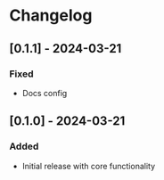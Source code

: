# Changelog

## [0.1.1] - 2024-03-21

### Fixed

- Docs config

## [0.1.0] - 2024-03-21

### Added

- Initial release with core functionality
